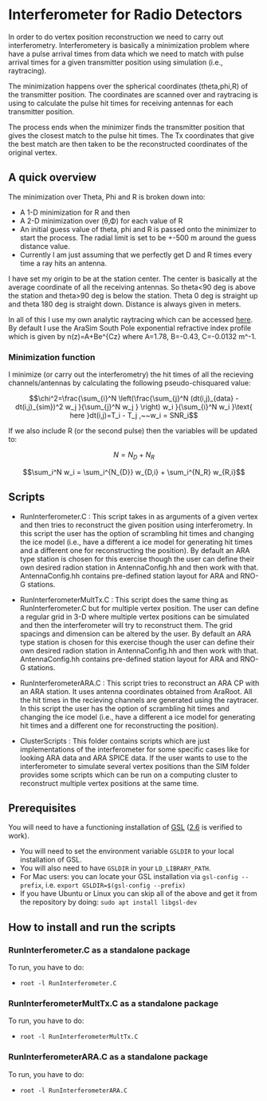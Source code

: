 # Interferometer for Radio Detectors

In order to do vertex position reconstruction we need to carry out interferometry. Interferometery is basically a minimization problem where have a pulse arrival times from data which we need to match with pulse arrival times for a given transmitter position using simulation (i.e., raytracing).

The minimization happens over the spherical coordinates (theta,phi,R) of the transmitter position. The coordinates are scanned over and raytracing is using to calculate the pulse hit times for receiving antennas for each transmitter position.

The process ends when the minimizer finds the transmitter position that gives the closest match to the pulse hit times. The Tx coordinates that give the best match are then taken to be the  reconstructed coordinates of the original vertex.

## A quick overview

The minimization over Theta, Phi and R is broken down into:

- A 1-D minimization for R and then
- A 2-D minimization over (θ,Φ) for each value of R
- An initial guess value of theta, phi and R is passed onto the minimizer to start the process. The radial limit is set to be +-500 m around the guess distance value.
- Currently I am just assuming that we perfectly get D and R times every time a ray hits an antenna.

I have set my origin to be at the station center. The center is basically at the average coordinate of all the receiving antennas. So theta<90 deg is above the station and theta>90 deg is below the station. Theta 0 deg is straight up and theta 180 deg is straight down. Distance is always given in meters.

In all of this I use my own analytic raytracing which can be accessed [here](https://https://github.com/uzairlatif90/IceRayTracing). By default I use the AraSim South Pole exponential refractive index profile which is given by n(z)=A+Be^{Cz} where A=1.78, B=-0.43, C=-0.0132 m^-1.

### Minimization function

I minimize (or carry out the interferometry) the hit times of all the recieving channels/antennas by calculating the following pseudo-chisquared value:

$$\chi^2=\frac{\sum_{i}^N \left(\frac{\sum_{j}^N (dt(i,j)_{data} - dt(i,j)_{sim})^2 w_j }{\sum_{j}^N w_j } \right) w_i }{\sum_{i}^N w_i }\text{ here }dt(i,j)=T_i - T_j ,~~w_i = SNR_i$$

If we also include R (or the second pulse) then the variables will be updated to:

$$N =N_D+N_R$$

$$\sum_i^N w_i = \sum_i^{N_{D}} w_{D,i} + \sum_i^{N_R} w_{R,i}$$

## Scripts

- RunInterferometer.C : This script takes in as arguments of a given vertex and then tries to reconstruct the given position using interferometry. In this script the user has the option of scrambling hit times and changing the ice model (i.e., have a different a ice model for generating hit times and a different one for reconstructing the position). By default an ARA type station is chosen for this exercise though the user can define their own desired radion station in AntennaConfig.hh and then work with that. AntennaConfig.hh contains pre-defined station layout for ARA and RNO-G stations.  

- RunInterferometerMultTx.C : This script does the same thing as RunInterferometer.C but for multiple vertex position. The user can define a regular grid in 3-D where multiple vertex positions can be simulated and then the interferometer will try to reconstruct them. The grid spacings and dimension can be altered by the user. By default an ARA type station is chosen for this exercise though the user can define their own desired radion station in AntennaConfig.hh and then work with that. AntennaConfig.hh contains pre-defined station layout for ARA and RNO-G stations.

- RunInterferometerARA.C : This script tries to reconstruct an ARA CP with an ARA station. It uses antenna coordinates obtained from AraRoot. All the hit times in the recieving channels are generated using the raytracer. In this script the user has the option of scrambling hit times and changing the ice model (i.e., have a different a ice model for generating hit times and a different one for reconstructing the position).

- ClusterScripts : This folder contains scripts which are just implementations of the interferometer for some specific cases like for looking ARA data and ARA SPICE data. If the user wants to use to the interferometer to simulate several vertex positions than the SIM folder provides some scripts which can be run on a computing cluster to reconstruct multiple vertex positions at the same time.

## Prerequisites
You will need to have a functioning installation of [GSL](https://www.gnu.org/software/gsl/) ([2.6](https://ftp.gnu.org/gnu/gsl/gsl-2.6.tar.gz) is verified to work).
- You will need to set the environment variable `GSLDIR` to your local installation of GSL.
- You will also need to have `GSLDIR` in your `LD_LIBRARY_PATH`.
- For Mac users: you can locate your GSL installation via `gsl-config --prefix`, i.e. `export GSLDIR=$(gsl-config --prefix)`
- If you have Ubuntu or Linux you can skip all of the above and get it from the repository by doing: `sudo apt install libgsl-dev`

## How to install and run the scripts

### RunInterferometer.C as a standalone package
To run, you have to do:
- `root -l RunInterferometer.C`

### RunInterferometerMultTx.C as a standalone package
To run, you have to do:
- `root -l RunInterferometerMultTx.C`

### RunInterferometerARA.C as a standalone package
To run, you have to do:
- `root -l RunInterferometerARA.C`
